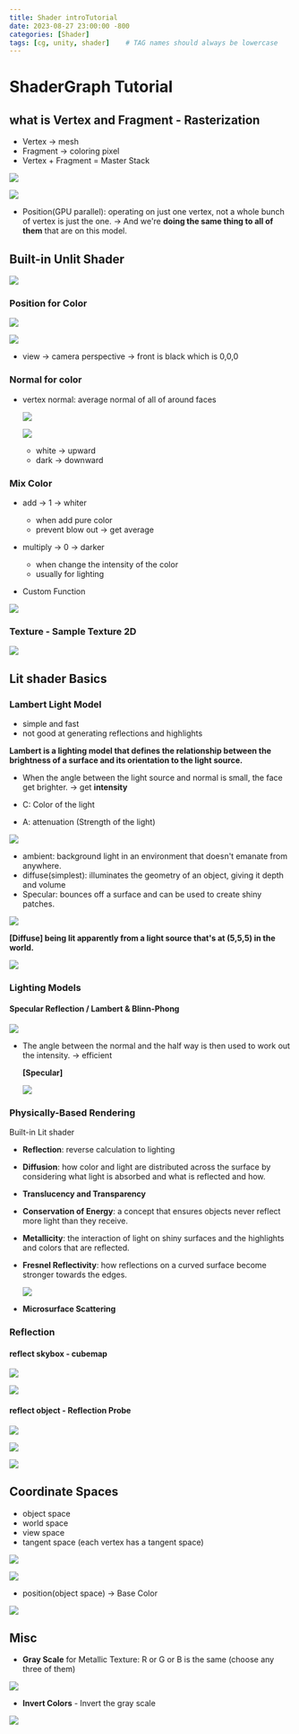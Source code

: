 ```yaml
---
title: Shader introTutorial
date: 2023-08-27 23:00:00 -800
categories: [Shader]
tags: [cg, unity, shader]    # TAG names should always be lowercase
---
```


# ShaderGraph Tutorial

## what is Vertex and Fragment - Rasterization

- Vertex -> mesh
- Fragment -> coloring pixel
- Vertex + Fragment = Master Stack

![](/assets/pic/234653.png)

![](/assets/pic/001543.png)

- Position(GPU parallel): operating on just one vertex, not a whole bunch of vertex is just the one. -> And we're **doing the same thing to all of them** that are on this model.

## Built-in Unlit Shader

![](/assets/pic/214913.png)

### Position for Color

![](/assets/pic/215620.png)

![](/assets/pic/220657.png)

- view -> camera perspective -> front is black which is 0,0,0

### Normal for color

- vertex normal:  average normal of all of around faces

  ![](/assets/pic/221358.png)

  ![](/assets/pic/222047.png)

  - white -> upward
  - dark -> downward

### Mix Color

- add -> 1 -> whiter 
  - when add pure color
  - prevent blow out -> get average

- multiply -> 0 -> darker
  -  when change the intensity of the color
  - usually for lighting
- Custom Function

![](/assets/pic/230017.png)

### Texture - Sample Texture 2D

![](/assets/pic/234619.png)

## Lit shader Basics

### Lambert Light Model

- simple and fast
- not good at generating reflections and highlights

**Lambert is a lighting model that defines the relationship between the brightness of a surface and its orientation to the light source.**

- When the angle between the light source and normal is small, the face get brighter. -> get **intensity**

- C: Color of the light
- A: attenuation (Strength of the light)

![](/assets/pic/122511.png)

- ambient: background light in an environment that doesn't emanate from anywhere.
- diffuse(simplest):  illuminates the geometry of an object, giving it depth and volume
- Specular: bounces off a surface and can be used to create shiny patches.

![](/assets/pic/000322.png)

**[Diffuse] being lit apparently from a light source that's at (5,5,5) in the world.**

![](/assets/pic/125343.png)

### Lighting Models

#### Specular Reflection /  Lambert & Blinn-Phong

![](/assets/pic/133429.png)

- The angle between the normal and the half way is then used to work out the intensity. -> efficient

  **[Specular]**

  ![](/assets/pic/141256.png)

### Physically-Based Rendering

Built-in Lit shader

- **Reflection**: reverse calculation to lighting

- **Diffusion**: how color and light are distributed across the surface by considering what light is absorbed and what is reflected and how.

- **Translucency and Transparency**

- **Conservation of Energy**: a concept that ensures objects never reflect more light than they receive.

- **Metallicity**: the interaction of light on shiny surfaces and the highlights and colors that are reflected.

- **Fresnel Reflectivity**: how reflections on a curved surface become stronger towards the edges.

  ![](/assets/pic/134558.png)

- **Microsurface Scattering**

### Reflection

#### reflect skybox - cubemap

![](/assets/pic/231033.png)

![](/assets/pic/231645.png)

#### reflect object - Reflection Probe

![](/assets/pic/232914.png)

![](/assets/pic/233047.png)

![](/assets/pic/233755.png)

## Coordinate Spaces

- object space
- world space
- view space 
-  tangent space (each vertex has a tangent space)

![](/assets/pic/094713.png)

![](/assets/pic/094906.png)

- position(object space) -> Base Color

![](/assets/pic/095359.png)

## Misc

- **Gray Scale** for Metallic Texture: R or G or B is the same (choose any three of them)

![](/assets/pic/220838.png)

- **Invert Colors** - Invert the gray scale

![](/assets/pic/223520.png)

